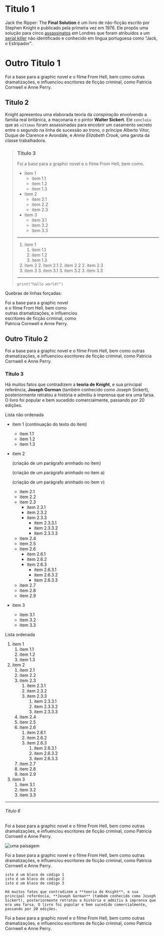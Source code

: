 
# Titulo 1

Jack the Ripper: The **Final Solution** é um livro de não-ficção escrito por
Stephen Knight e publicado pela primeira vez em 1976. Ele propôs uma solução
para cinco [assassinatos](https://wikipedia.org) em Londres que foram
atribuídos a um [serial killer](http://github.com) não identificado e
conhecido em língua portuguesa como "Jack, o Estripador".

Outro Titulo 1
===

Foi a base para a graphic novel e o filme From Hell, bem como outras dramatizações, e influenciou escritores de ficção criminal, como Patricia Cornwell e Anne Perry. 

## Titulo 2

Knight apresentou uma elaborada teoria da _conspiração_ envolvendo a família
real britânica, a maçonaria e o pintor __Walter Sickert__. Ele `concluiu` que as `vítimas` foram assassinadas para encobrir um casamento secreto entre o segundo na linha de sucessão ao trono, o príncipe Alberto Vitor, Duque de Clarence e Avondale, e _Annie Elizabeth Crook_, uma garota da classe trabalhadora.

> 
> ### Titulo 3
> 
> Foi a base para a graphic novel
> e o filme From Hell, bem como.
> 
> * item 1
>     - item 1.1
>     - item 1.2
>     - item 1.3
> * item 2
>     - item 2.1
>     - item 2.2
>     - item 2.3
> * item 3
>     - item 3.1
>     - item 3.2
>     - item 3.3
> 
> ---
> 
> 1. item 1
>     1. item 1.1
>     1. item 1.2
>     1. item 1.3
> 2. item 2
>     2. item 2.1
>     2. item 2.2
>     2. item 2.3
> 3. item 3
>     3. item 3.1
>     3. item 3.2
>     3. item 3.3
> 
> ---
> 
>     
>     print("hallo world!")
>     
> 

Quebras de linhas forçadas:

Foi a base para a graphic novel  
e o filme From Hell, bem como  
outras dramatizações, e influenciou  
escritores de ficção criminal, como  
Patricia Cornwell e Anne Perry. 


Outro Titulo 2
---

Foi a base para a graphic novel e o filme From Hell, bem como outras dramatizações, e influenciou escritores de ficção criminal, como Patricia Cornwell e Anne Perry. 

### Titulo 3

Há muitos fatos que contradizem a **teoria de Knight**, e sua principal referência, **Joseph Gorman** (também conhecido como Joseph Sickert), posteriormente retratou a história e admitiu à imprensa que era uma farsa. O livro foi popular e bem sucedido comercialmente, passando por 20 edições.

Lista não ordenada

* item 1
    (continuação do texto do item)
    - item 1.1
    - item 1.2
    - item 1.3
* item 2
    
    (criação de um parágrafo aninhado no item)
    
    (criação de um parágrafo aninhado no item a)
    
    (criação de um parágrafo aninhado no item v)
    
    - item 2.1
    - item 2.2
    - item 2.3
        - item 2.3.1
        - item 2.3.2
        - item 2.3.3
            - item 2.3.3.1
            - item 2.3.3.2
            - item 2.3.3.3
    - item 2.4
    - item 2.5
    - item 2.6
        - item 2.6.1
        - item 2.6.2
        - item 2.6.3
            - item 2.6.3.1
            - item 2.6.3.2
            - item 2.6.3.3
    - item 2.7
    - item 2.8
    - item 2.9
* item 3
    - item 3.1
    - item 3.2
    - item 3.3

Lista ordenada

1. item 1
    1. item 1.1
    1. item 1.2
    1. item 1.3
1. item 2
    1. item 2.1
    1. item 2.2
    1. item 2.3
        1. item 2.3.1
        1. item 2.3.2
        1. item 2.3.3
            1. item 2.3.3.1
            1. item 2.3.3.2
            1. item 2.3.3.3
    1. item 2.4
    1. item 2.5
    1. item 2.6
        1. item 2.6.1
        1. item 2.6.2
        1. item 2.6.3
            1. item 2.6.3.1
            1. item 2.6.3.2
            1. item 2.6.3.3
    1. item 2.7
    1. item 2.8
    1. item 2.9
1. item 3
    1. item 3.1
    1. item 3.2
    1. item 3.3

---

###### Titulo 6

Foi a base para a graphic novel e o filme From Hell, bem como outras dramatizações, e influenciou escritores de ficção criminal, como Patricia Cornwell e Anne Perry. 

![uma paisagem](https://upload.wikimedia.org/wikipedia/commons/7/70/Example.png)

Foi a base para a graphic novel e o filme From Hell, bem como outras dramatizações, e influenciou escritores de ficção criminal, como Patricia Cornwell e Anne Perry. 


    isto é um bloco de código 1
    isto é um bloco de código 2
    isto é um bloco de código 3
    
    Há muitos fatos que contradizem a **teoria de Knight**, e sua principal referência, **Joseph Gorman** (também conhecido como Joseph Sickert), posteriormente retratou a história e admitiu à imprensa que era uma farsa. O livro foi popular e bem sucedido comercialmente, passando por 20 edições.

Foi a base para a graphic novel e o filme From Hell, bem como outras dramatizações, e influenciou escritores de ficção criminal, como Patricia Cornwell e Anne Perry. 

